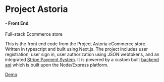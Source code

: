 
# Project Astoria

#### - Front End

Full-stack Ecommerce store

This is the front end code from the Project Astoria eCommerce store. Written in typescript and built using Next.js. The project includes user registration, user sign in, user authorization using JSON webtokens, and an integrated [Stripe Payment System](https://github.com/leonardosimmons/stripe-next). It is powered by a custom built [backend api](https://github.com/leonardosimmons/node-server/tree/master/src/servers/astoria) which is built upon the Node/Express platform. 

[Demo](https://project-astoria.vercel.app/)
